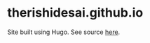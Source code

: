 # therishidesai.github.io
Site built using Hugo. See source [here](https://github.com/therishidesai/website).
